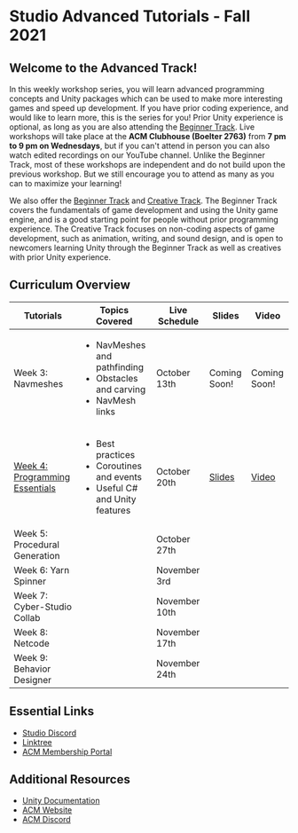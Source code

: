 # Studio Advanced Tutorials - Fall 2021
## Welcome to the Advanced Track!
In this weekly workshop series, you will learn advanced programming concepts and Unity packages which can be used to make more interesting games and speed up development. If you have prior coding experience, and would like to learn more, this is the series for you! Prior Unity experience is optional, as long as you are also attending the [Beginner Track](https://github.com/uclaacm/studio-beginner-tutorials-f21). Live workshops will take place at the **ACM Clubhouse (Boelter 2763)** from **7 pm to 9 pm on Wednesdays**, but if you can't attend in person you can also watch edited recordings on our YouTube channel. Unlike the Beginner Track, most of these workshops are independent and do not build upon the previous workshop. But we still encourage you to attend as many as you can to maximize your learning!

We also offer the [Beginner Track](https://github.com/uclaacm/studio-beginner-tutorials-f21) and [Creative Track](https://github.com/uclaacm/studio-creative-tutorials-f21). The Beginner Track covers the fundamentals of game development and using the Unity game engine, and is a good starting point for people without prior programming experience. The Creative Track focuses on non-coding aspects of game development, such as animation, writing, and sound design, and is open to newcomers learning Unity through the Beginner Track as well as creatives with prior Unity experience.

## Curriculum Overview
| Tutorials | Topics Covered | Live Schedule | Slides | Video |
|-----------|----------------|---------------|--------|-------|
| Week 3: Navmeshes |<ul> <li>NavMeshes and pathfinding</li> <li>Obstacles and carving</li> <li>NavMesh links</li> </ul> | October 13th | Coming Soon! | Coming Soon! |
| [Week 4: Programming Essentials](https://github.com/uclaacm/studio-advanced-tutorials-f21/blob/main/Programming%20Essentials/README.md) | <ul> <li>Best practices</li> <li>Coroutines and events</li> <li>Useful C# and Unity features</li> </ul> | October 20th | [Slides](https://docs.google.com/presentation/d/1L0TkCA3rF4-21-083rHygDGLCpq74LlxKdzWgMmwTaU/edit?usp=sharing) | [Video]() |
| Week 5: Procedural Generation | | October 27th | | |
| Week 6: Yarn Spinner | | November 3rd | | |
| Week 7: Cyber-Studio Collab | | November 10th | | |
| Week 8: Netcode | | November 17th | | |
| Week 9: Behavior Designer | | November 24th | | |

## Essential Links
- [Studio Discord](https://discord.com/invite/bBk2Mcw)
- [Linktree](https://linktr.ee/acmstudio)
- [ACM Membership Portal](https://members.uclaacm.com/)

## Additional Resources
- [Unity Documentation](https://docs.unity3d.com/Manual/index.html)
- [ACM Website](https://www.uclaacm.com/)
- [ACM Discord](https://discord.com/invite/eWmzKsY)
